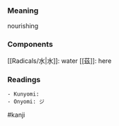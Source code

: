 ### Meaning

nourishing

### Components

[[Radicals/水|水]]: water [[茲]]: here

### Readings

```
- Kunyomi: 
- Onyomi: ジ
```

#kanji